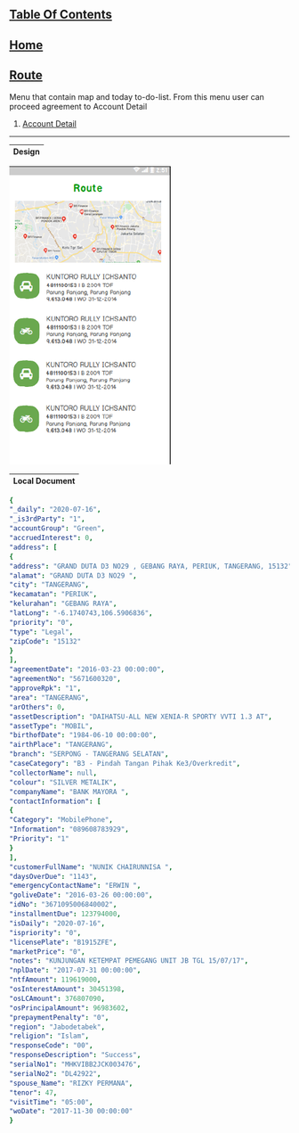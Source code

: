 ## [Table Of Contents](https://github.com/diohlicious/collection-management-app/blob/master/Readme.md)
## [Home](Menu.md)
## [Route](Route.md)
Menu that contain map and today to-do-list. From this menu user can proceed agreement to Account Detail

1. [Account Detail](Account-Detail.md)
___
|Design
|--
![alt text](https://github.com/diohlicious/collection-management-app/blob/master/Doc/Images/Screenshot_20200822_114229.png "Route")

|Local Document
|--
```yaml
{
"_daily": "2020-07-16",
"_is3rdParty": "1",
"accountGroup": "Green",
"accruedInterest": 0,
"address": [
{
"address": "GRAND DUTA D3 NO29 , GEBANG RAYA, PERIUK, TANGERANG, 15132",
"alamat": "GRAND DUTA D3 NO29 ",
"city": "TANGERANG",
"kecamatan": "PERIUK",
"kelurahan": "GEBANG RAYA",
"latLong": "-6.1740743,106.5906836",
"priority": "0",
"type": "Legal",
"zipCode": "15132"
}
],
"agreementDate": "2016-03-23 00:00:00",
"agreementNo": "5671600320",
"approveRpk": "1",
"area": "TANGERANG",
"arOthers": 0,
"assetDescription": "DAIHATSU-ALL NEW XENIA-R SPORTY VVTI 1.3 AT",
"assetType": "MOBIL",
"birthofDate": "1984-06-10 00:00:00",
"airthPlace": "TANGERANG",
"branch": "SERPONG - TANGERANG SELATAN",
"caseCategory": "B3 - Pindah Tangan Pihak Ke3/Overkredit",
"collectorName": null,
"colour": "SILVER METALIK",
"companyName": "BANK MAYORA ",
"contactInformation": [
{
"Category": "MobilePhone",
"Information": "089608783929",
"Priority": "1"
}
],
"customerFullName": "NUNIK CHAIRUNNISA ",
"daysOverDue": "1143",
"emergencyContactName": "ERWIN ",
"goliveDate": "2016-03-26 00:00:00",
"idNo": "3671095006840002",
"installmentDue": 123794000,
"isDaily": "2020-07-16",
"ispriority": "0",
"licensePlate": "B1915ZFE",
"marketPrice": "0",
"notes": "KUNJUNGAN KETEMPAT PEMEGANG UNIT JB TGL 15/07/17",
"nplDate": "2017-07-31 00:00:00",
"ntfAmount": 119619000,
"osInterestAmount": 30451398,
"osLCAmount": 376807090,
"osPrincipalAmount": 96983602,
"prepaymentPenalty": "0",
"region": "Jabodetabek",
"religion": "Islam",
"responseCode": "00",
"responseDescription": "Success",
"serialNo1": "MHKVIBB2JCK003476",
"serialNo2": "DL42922",
"spouse_Name": "RIZKY PERMANA",
"tenor": 47,
"visitTime": "05:00",
"woDate": "2017-11-30 00:00:00"
}
```
